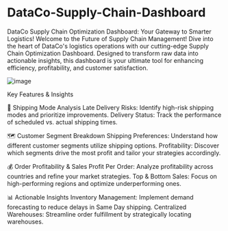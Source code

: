 # DataCo-Supply-Chain-Dashboard
DataCo Supply Chain Optimization Dashboard: Your Gateway to Smarter Logistics!
Welcome to the Future of Supply Chain Management!
Dive into the heart of DataCo's logistics operations with our cutting-edge Supply Chain Optimization Dashboard. Designed to transform raw data into actionable insights, this dashboard is your ultimate tool for enhancing efficiency, profitability, and customer satisfaction.

![image](https://github.com/user-attachments/assets/583df30c-873d-498c-92ad-d75b25e51b04)


Key Features & Insights

🚀 Shipping Mode Analysis
Late Delivery Risks: Identify high-risk shipping modes and prioritize improvements.
Delivery Status: Track the performance of scheduled vs. actual shipping times.

🗺️ Customer Segment Breakdown
Shipping Preferences: Understand how different customer segments utilize shipping options.
Profitability: Discover which segments drive the most profit and tailor your strategies accordingly.

💰 Order Profitability & Sales
Profit Per Order: Analyze profitability across countries and refine your market strategies.
Top & Bottom Sales: Focus on high-performing regions and optimize underperforming ones.

📊 Actionable Insights
Inventory Management: Implement demand forecasting to reduce delays in Same Day shipping.
Centralized Warehouses: Streamline order fulfillment by strategically locating warehouses.


